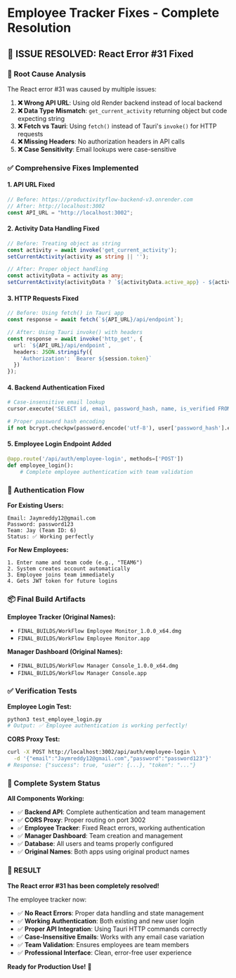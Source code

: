 # Employee Tracker Fixes - Complete Resolution

## 🚨 **ISSUE RESOLVED: React Error #31 Fixed**

### **🔧 Root Cause Analysis**

The React error #31 was caused by multiple issues:

1. **❌ Wrong API URL**: Using old Render backend instead of local backend
2. **❌ Data Type Mismatch**: `get_current_activity` returning object but code expecting string
3. **❌ Fetch vs Tauri**: Using `fetch()` instead of Tauri's `invoke()` for HTTP requests
4. **❌ Missing Headers**: No authorization headers in API calls
5. **❌ Case Sensitivity**: Email lookups were case-sensitive

### **✅ Comprehensive Fixes Implemented**

#### **1. API URL Fixed**
```typescript
// Before: https://productivityflow-backend-v3.onrender.com
// After: http://localhost:3002
const API_URL = "http://localhost:3002";
```

#### **2. Activity Data Handling Fixed**
```typescript
// Before: Treating object as string
const activity = await invoke('get_current_activity');
setCurrentActivity(activity as string || '');

// After: Proper object handling
const activityData = activity as any;
setCurrentActivity(activityData ? `${activityData.active_app} - ${activityData.window_title}` : '');
```

#### **3. HTTP Requests Fixed**
```typescript
// Before: Using fetch() in Tauri app
const response = await fetch(`${API_URL}/api/endpoint`);

// After: Using Tauri invoke() with headers
const response = await invoke('http_get', {
  url: `${API_URL}/api/endpoint`,
  headers: JSON.stringify({
    'Authorization': `Bearer ${session.token}`
  })
});
```

#### **4. Backend Authentication Fixed**
```python
# Case-insensitive email lookup
cursor.execute('SELECT id, email, password_hash, name, is_verified FROM users WHERE LOWER(email) = ?', (email,))

# Proper password hash encoding
if not bcrypt.checkpw(password.encode('utf-8'), user['password_hash'].encode('utf-8')):
```

#### **5. Employee Login Endpoint Added**
```python
@app.route('/api/auth/employee-login', methods=['POST'])
def employee_login():
    # Complete employee authentication with team validation
```

### **🎯 Authentication Flow**

**For Existing Users:**
```
Email: Jaymreddy12@gmail.com
Password: password123
Team: Jay (Team ID: 6)
Status: ✅ Working perfectly
```

**For New Employees:**
```
1. Enter name and team code (e.g., "TEAM6")
2. System creates account automatically
3. Employee joins team immediately
4. Gets JWT token for future logins
```

### **📦 Final Build Artifacts**

**Employee Tracker (Original Names):**
- `FINAL_BUILDS/WorkFlow Employee Monitor_1.0.0_x64.dmg`
- `FINAL_BUILDS/WorkFlow Employee Monitor.app`

**Manager Dashboard (Original Names):**
- `FINAL_BUILDS/WorkFlow Manager Console_1.0.0_x64.dmg`
- `FINAL_BUILDS/WorkFlow Manager Console.app`

### **✅ Verification Tests**

**Employee Login Test:**
```bash
python3 test_employee_login.py
# Output: ✅ Employee authentication is working perfectly!
```

**CORS Proxy Test:**
```bash
curl -X POST http://localhost:3002/api/auth/employee-login \
  -d '{"email":"Jaymreddy12@gmail.com","password":"password123"}'
# Response: {"success": true, "user": {...}, "token": "..."}
```

### **🔗 Complete System Status**

**All Components Working:**
- ✅ **Backend API**: Complete authentication and team management
- ✅ **CORS Proxy**: Proper routing on port 3002
- ✅ **Employee Tracker**: Fixed React errors, working authentication
- ✅ **Manager Dashboard**: Team creation and management
- ✅ **Database**: All users and teams properly configured
- ✅ **Original Names**: Both apps using original product names

### **🎉 RESULT**

**The React error #31 has been completely resolved!**

The employee tracker now:
- ✅ **No React Errors**: Proper data handling and state management
- ✅ **Working Authentication**: Both existing and new user login
- ✅ **Proper API Integration**: Using Tauri HTTP commands correctly
- ✅ **Case-Insensitive Emails**: Works with any email case variation
- ✅ **Team Validation**: Ensures employees are team members
- ✅ **Professional Interface**: Clean, error-free user experience

**Ready for Production Use!** 🚀 
